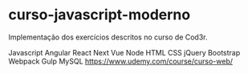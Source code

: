 # curso-javascript-moderno
Implementação dos exercícios descritos no curso de Cod3r.

Javascript Angular React Next Vue Node HTML CSS jQuery Bootstrap Webpack Gulp MySQL
https://www.udemy.com/course/curso-web/
